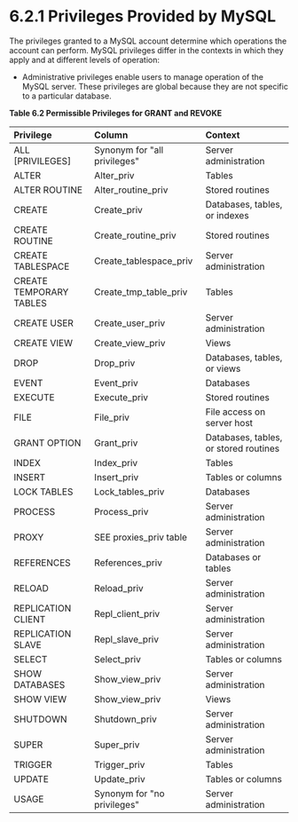 # 6.2.1 Privileges Provided by MySQL

The privileges granted to a MySQL account determine which operations the account can perform. MySQL privileges differ in the contexts in which they apply and at different levels of operation:

* Administrative privileges enable users to manage operation of the MySQL server. These privileges are global because they are not specific to a particular database.

**Table 6.2 Permissible Privileges for GRANT and REVOKE**

| Privilege | Column | Context |
| :--- | :--- | :--- |
| ALL \[PRIVILEGES\] | Synonym for "all privileges" | Server administration |
| ALTER | Alter\_priv | Tables |
| ALTER ROUTINE | Alter\_routine\_priv | Stored routines |
| CREATE | Create\_priv | Databases, tables, or indexes |
| CREATE ROUTINE | Create\_routine\_priv | Stored routines |
| CREATE TABLESPACE | Create\_tablespace\_priv | Server administration |
| CREATE TEMPORARY TABLES | Create\_tmp\_table\_priv | Tables |
| CREATE USER | Create\_user\_priv | Server administration |
| CREATE VIEW | Create\_view\_priv | Views |
| DROP  | Drop\_priv | Databases, tables, or views |
| EVENT | Event\_priv | Databases |
| EXECUTE | Execute\_priv | Stored routines |
| FILE | File\_priv | File access on server host |
| GRANT OPTION | Grant\_priv | Databases, tables, or stored routines |
| INDEX | Index\_priv | Tables |
| INSERT | Insert\_priv | Tables or columns |
| LOCK TABLES | Lock\_tables\_priv | Databases |
| PROCESS | Process\_priv | Server administration |
| PROXY | SEE proxies\_priv table | Server administration |
| REFERENCES | References\_priv | Databases or tables |
| RELOAD | Reload\_priv | Server administration |
| REPLICATION CLIENT | Repl\_client\_priv | Server administration |
| REPLICATION SLAVE | Repl\_slave\_priv | Server administration |
| SELECT | Select\_priv | Tables or columns |
| SHOW DATABASES | Show\_view\_priv | Server administration |
| SHOW VIEW | Show\_view\_priv | Views |
| SHUTDOWN | Shutdown\_priv | Server administration |
| SUPER | Super\_priv | Server administration |
| TRIGGER | Trigger\_priv | Tables |
| UPDATE | Update\_priv | Tables or columns |
| USAGE | Synonym for "no privileges" | Server administration |



